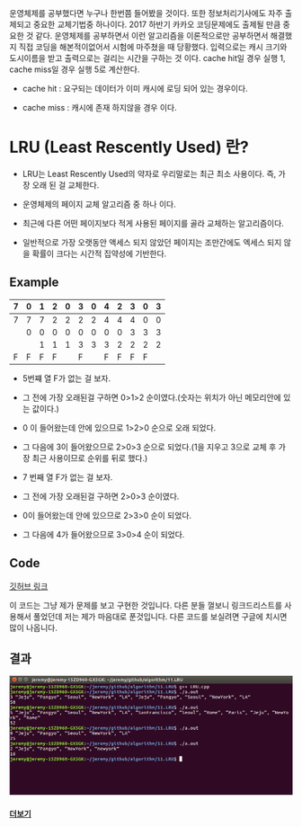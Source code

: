 
운영체제를 공부했다면 누구나 한번쯤 들어봤을 것이다. 또한 정보처리기사에도 자주 출제되고 중요한 교체기법중 하나이다. 2017 하반기 카카오 코딩문제에도 출제될 만큼 중요한 것 같다. 운영체제를 공부하면서 이런 알고리즘을 이론적으로만 공부하면서 해결했지 직접 코딩을 해본적이없어서 시험에 마주쳤을 때 당황했다. 입력으로는 캐시 크기와 도시이름을 받고 출력으로는 걸리는 시간을 구하는 것 이다. cache hit일 경우 실행 1, cache miss일 경우 실행 5로 계산한다.

* cache hit : 요구되는 데이터가 이미 캐시에 로딩 되어 있는 경우이다.

* cache miss : 캐시에 존재 하지않을 경우 이다.

# LRU (Least Rescently Used) 란?

* LRU는 Least Rescently Used의 약자로 우리말로는 최근 최소 사용이다. 즉, 가장 오래 된 걸 교체한다.

* 운영체제의 페이지 교체 알고리즘 중 하나 이다.

* 최근에 다른 어떤 페이지보다 적게 사용된 페이지를 골라 교체하는 알고리즘이다.

* 일반적으로 가장 오랫동안 액세스 되지 않았던 페이지는 조만간에도 엑세스 되지 않을 확률이 크다는 시간적 집약성에 기반한다.

## Example

|7|0|1|2|0|3|0|4|2|3|0|3|
|-|-|-|-|-|-|-|-|-|-|-|-|
|7|7|7|2|2|2|2|4|4|4|0|0|
| |0|0|0|0|0|0|0|0|3|3|3|
| | |1|1|1|3|3|3|2|2|2|2|
|F|F|F|F| |F| |F|F|F|F| ||

* 5번쨰 열 F가 없는 걸 보자.

* 그 전에 가장 오래된걸 구하면 0>1>2 순이였다.(숫자는 위치가 아닌 메모리안에 있는 값이다.)

* 0 이 들어왔는데 안에 있으므로 1>2>0 순으로 오래 되었다.

* 그 다음에 3이 들어왔으므로 2>0>3 순으로 되었다.(1을 지우고 3으로 교체 후 가장 최근 사용이므로 순위를 뒤로 했다.)

* 7 번째 열 F가 없는 걸 보자.

* 그 전에 가장 오래된걸 구하면 2>0>3 순이였다.

* 0이 들어왔는데 안에 있으므로 2>3>0 순이 되었다.

* 그 다음에 4가 들어왔으므로 3>0>4 순이 되었다.

## Code

[깃허브 링크](https://github.com/rim0621/Algorithm-study/tree/master/11.LRU/LRU.cpp)

이 코드는 그냥 제가 문제를 보고 구현한 것입니다. 다른 분들 껄보니 링크드리스트를 사용해서 풀었던데 저는 제가 마음대로 푼것입니다. 다른 코드를 보실려면 구글에 치시면 많이 나옵니다.

## 결과

![img](./result.png)



#### [더보기](http://rim0621.tistory.com/)

